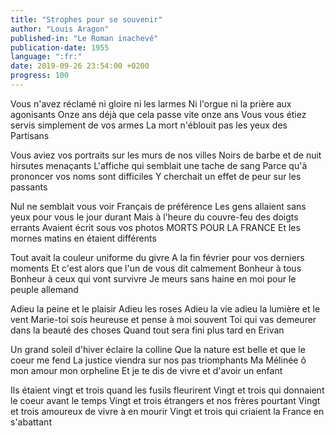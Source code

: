 ```yaml
---
title: "Strophes pour se souvenir"
author: "Louis Aragon"
published-in: "Le Roman inachevé"
publication-date: 1955
language: ":fr:"
date: 2019-09-26 23:54:00 +0200
progress: 100
---
```

Vous n'avez réclamé ni gloire ni les larmes
Ni l'orgue ni la prière aux agonisants
Onze ans déjà que cela passe vite onze ans
Vous vous étiez servis simplement de vos armes
La mort n'éblouit pas les yeux des Partisans

Vous aviez vos portraits sur les murs de nos villes
Noirs de barbe et de nuit hirsutes menaçants
L'affiche qui semblait une tache de sang
Parce qu'à prononcer vos noms sont difficiles
Y cherchait un effet de peur sur les passants

Nul ne semblait vous voir Français de préférence
Les gens allaient sans yeux pour vous le jour durant
Mais à l'heure du couvre-feu des doigts errants
Avaient écrit sous vos photos MORTS POUR LA FRANCE
Et les mornes matins en étaient différents

Tout avait la couleur uniforme du givre
A la fin février pour vos derniers moments
Et c'est alors que l'un de vous dit calmement
Bonheur à tous Bonheur à ceux qui vont survivre
Je meurs sans haine en moi pour le peuple allemand

Adieu la peine et le plaisir Adieu les roses
Adieu la vie adieu la lumière et le vent
Marie-toi sois heureuse et pense à moi souvent
Toi qui vas demeurer dans la beauté des choses
Quand tout sera fini plus tard en Erivan

Un grand soleil d'hiver éclaire la colline
Que la nature est belle et que le coeur me fend
La justice viendra sur nos pas triomphants
Ma Mélinée ô mon amour mon orpheline
Et je te dis de vivre et d'avoir un enfant

Ils étaient vingt et trois quand les fusils fleurirent
Vingt et trois qui donnaient le coeur avant le temps
Vingt et trois étrangers et nos frères pourtant
Vingt et trois amoureux de vivre à en mourir
Vingt et trois qui criaient la France en s'abattant